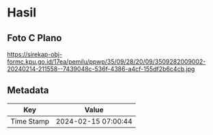 # Hasil

## Foto C Plano

https://sirekap-obj-formc.kpu.go.id/17ea/pemilu/ppwp/35/09/28/20/09/3509282009002-20240214-211558--7439048c-536f-4386-a4cf-155df2b6c4cb.jpg


## Metadata

| Key        | Value               |
| ---------- | ------------------- |
| Time Stamp | 2024-02-15 07:00:44 |



